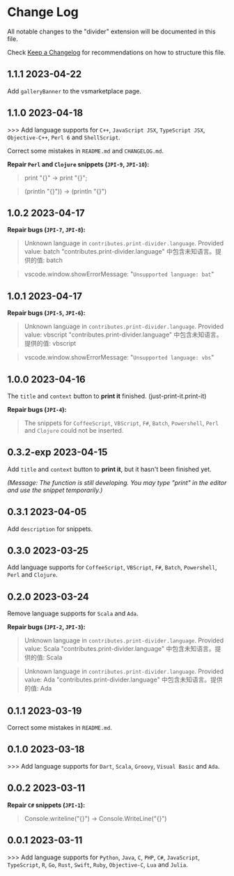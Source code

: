 # Change Log

All notable changes to the "divider" extension will be documented in this file.

Check [Keep a Changelog](http://keepachangelog.com/) for recommendations on how to structure this file.

## 1.1.1 2023-04-22

Add `galleryBanner` to the vsmarketplace page.

## 1.1.0 2023-04-18

\>\>\> Add language supports for `C++`, `JavaScript JSX`, `TypeScript JSX`, `Objective-C++`, `Perl 6` and `ShellScript`.

Correct some mistakes in `README.md` and `CHANGELOG.md`.

**Repair `Perl` and `Clojure` snippets (`JPI-9`, `JPI-10`):**

> print "{}" -> print "{}";

> (println \"{}\")) -> (println \"{}\")

## 1.0.2 2023-04-17

**Repair bugs (`JPI-7`, `JPI-8`):**

> Unknown language in `contributes.print-divider.language`. Provided value: batch
> "contributes.print-divider.language" 中包含未知语言。提供的值: batch

> vscode.window.showErrorMessage: "`Unsupported language: bat`"

## 1.0.1 2023-04-17

**Repair bugs (`JPI-5`, `JPI-6`):**

> Unknown language in `contributes.print-divider.language`. Provided value: vbscript
> "contributes.print-divider.language" 中包含未知语言。提供的值: vbscript

> vscode.window.showErrorMessage: "`Unsupported language: vbs`"

## 1.0.0 2023-04-16

The `title` and `context` button to **print it** finished. (just-print-it.print-it)

**Repair bugs (`JPI-4`):**

> The snippets for `CoffeeScript`, `VBScript`, `F#`, `Batch`, `Powershell`, `Perl` and `Clojure` could not be inserted.

## 0.3.2-exp 2023-04-15

Add `title` and `context` button to **print it**, but it hasn't been finished yet.

 *(Message: The function is still developing. You may type "print" in the editor and use the snippet temporarily.)*

## 0.3.1 2023-04-05

Add `description` for snippets.

## 0.3.0 2023-03-25

Add language supports for `CoffeeScript`, `VBScript`, `F#`, `Batch`, `Powershell`, `Perl` and `Clojure`.

## 0.2.0 2023-03-24

Remove language supports for `Scala` and `Ada`.

**Repair bugs (`JPI-2`, `JPI-3`):**

> Unknown language in `contributes.print-divider.language`. Provided value: Scala
> "contributes.print-divider.language" 中包含未知语言。提供的值: Scala

> Unknown language in `contributes.print-divider.language`. Provided value: Ada
> "contributes.print-divider.language" 中包含未知语言。提供的值: Ada

## 0.1.1 2023-03-19

Correct some mistakes in `README.md`.

## 0.1.0 2023-03-18

\>\>\> Add language supports for `Dart`, `Scala`, `Groovy`, `Visual Basic` and `Ada`.

## 0.0.2 2023-03-11

**Repair `C#` snippets (`JPI-1`):**

> Console.writeline("{}") -> Console.WriteLine("{}")

## 0.0.1 2023-03-11

\>\>\> Add language supports for `Python`, `Java`, `C`, `PHP`, `C#`, `JavaScript`, `TypeScript`, `R`, `Go`, `Rust`, `Swift`, `Ruby`, `Objective-C`, `Lua` and `Julia`.
